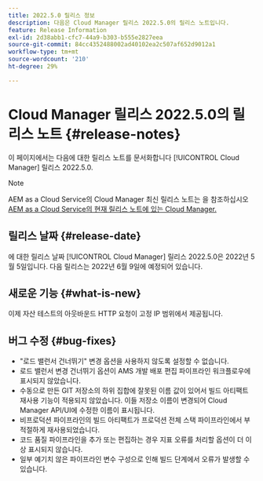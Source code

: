 ```yaml
---
title: 2022.5.0 릴리스 정보
description: 다음은 Cloud Manager 릴리스 2022.5.0의 릴리스 노트입니다.
feature: Release Information
exl-id: 2d38abb1-cfc7-44a9-b303-b555e2827eea
source-git-commit: 84cc4352488002ad40102ea2c507af652d9012a1
workflow-type: tm+mt
source-wordcount: '210'
ht-degree: 29%

---
```



# Cloud Manager 릴리스 2022.5.0의 릴리스 노트 {#release-notes}

이 페이지에서는 다음에 대한 릴리스 노트를 문서화합니다 [!UICONTROL Cloud Manager] 릴리스 2022.5.0.

>[!NOTE]
>
>AEM as a Cloud Service의 Cloud Manager 최신 릴리스 노트는 을 참조하십시오 [AEM as a Cloud Service의 현재 릴리스 노트에 있는 Cloud Manager.](https://experienceleague.adobe.com/docs/experience-manager-cloud-service/content/implementing/using-cloud-manager/release-notes-cloud-manager/release-notes-cm-current.html)

## 릴리스 날짜 {#release-date}

에 대한 릴리스 날짜 [!UICONTROL Cloud Manager] 릴리스 2022.5.0은 2022년 5월 5일입니다. 다음 릴리스는 2022년 6월 9일에 예정되어 있습니다.

## 새로운 기능 {#what-is-new}

이제 자산 테스트의 아웃바운드 HTTP 요청이 고정 IP 범위에서 제공됩니다.

## 버그 수정 {#bug-fixes}

* &quot;로드 밸런서 건너뛰기&quot; 변경 옵션을 사용하지 않도록 설정할 수 없습니다.
* 로드 밸런서 변경 건너뛰기 옵션이 AMS 개발 배포 편집 파이프라인 워크플로우에 표시되지 않았습니다.
* 수동으로 만든 GIT 저장소의 하위 집합에 잘못된 이름 값이 있어서 빌드 아티팩트 재사용 기능이 적용되지 않았습니다. 이들 저장소 이름이 변경되어 Cloud Manager API/UI에 수정한 이름이 표시됩니다.
* 비프로덕션 파이프라인의 빌드 아티팩트가 프로덕션 전체 스택 파이프라인에서 부적절하게 재사용되었습니다.
* 코드 품질 파이프라인을 추가 또는 편집하는 경우 지표 오류를 처리할 옵션이 더 이상 표시되지 않습니다.
* 일부 예기치 않은 파이프라인 변수 구성으로 인해 빌드 단계에서 오류가 발생할 수 있습니다.
